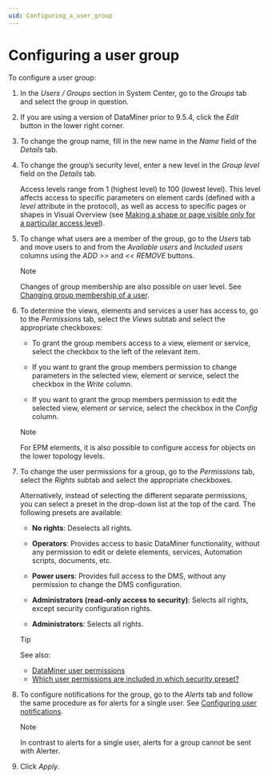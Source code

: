 ```yaml
---
uid: Configuring_a_user_group
---
```


# Configuring a user group

To configure a user group:

1. In the *Users / Groups* section in System Center, go to the *Groups* tab and select the group in question.

1. If you are using a version of DataMiner prior to 9.5.4, click the *Edit* button in the lower right corner.

1. To change the group name, fill in the new name in the *Name* field of the *Details* tab.

1. To change the group’s security level, enter a new level in the *Group level* field on the *Details* tab.

   Access levels range from 1 (highest level) to 100 (lowest level). This level affects access to specific parameters on element cards (defined with a *level* attribute in the protocol), as well as access to specific pages or shapes in Visual Overview (see [Making a shape or page visible only for a particular access level](Making_a_shape_or_page_visible_only_for_a_particular_access_level)).

1. To change what users are a member of the group, go to the *Users* tab and move users to and from the *Available users* and *Included users* columns using the *ADD \>\>* and *\<\< REMOVE* buttons.

    > [!NOTE]
    > Changes of group membership are also possible on user level. See [Changing group membership of a user](xref:Changing_group_membership_of_a_user).

1. To determine the views, elements and services a user has access to, go to the *Permissions* tab, select the *Views* subtab and select the appropriate checkboxes:

    - To grant the group members access to a view, element or service, select the checkbox to the left of the relevant item.

    - If you want to grant the group members permission to change parameters in the selected view, element or service, select the checkbox in the *Write* column.

    - If you want to grant the group members permission to edit the selected view, element or service, select the checkbox in the *Config* column.

    > [!NOTE]
    > For EPM elements, it is also possible to configure access for objects on the lower topology levels.

1. To change the user permissions for a group, go to the *Permissions* tab, select the *Rights* subtab and select the appropriate checkboxes.

    Alternatively, instead of selecting the different separate permissions, you can select a preset in the drop-down list at the top of the card. The following presets are available:

    - **No rights**: Deselects all rights.

    - **Operators**: Provides access to basic DataMiner functionality, without any permission to edit or delete elements, services, Automation scripts, documents, etc.

    - **Power users**: Provides full access to the DMS, without any permission to change the DMS configuration.

    - **Administrators (read-only access to security)**: Selects all rights, except security configuration rights.

    - **Administrators**: Selects all rights.

    > [!TIP]
    > See also:
    > - [DataMiner user permissions](xref:DataMiner_user_permissions)
    > - [Which user permissions are included in which security preset?](xref:Frequently_asked_questions_about_user_group_settings#which-user-permissions-are-included-in-which-security-preset)

1. To configure notifications for the group, go to the *Alerts* tab and follow the same procedure as for alerts for a single user. See [Configuring user notifications](xref:Configuring_user_notifications).

    > [!NOTE]
    > In contrast to alerts for a single user, alerts for a group cannot be sent with Alerter.

1. Click *Apply*.
